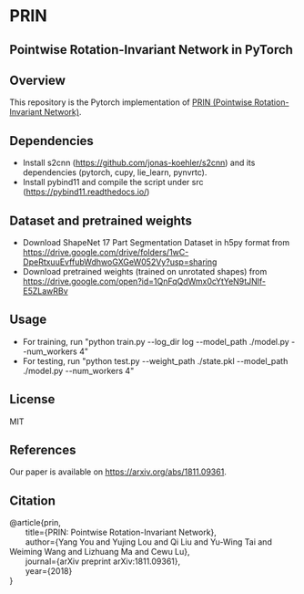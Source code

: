 # PRIN
## Pointwise Rotation-Invariant Network in PyTorch

## Overview
This repository is the Pytorch implementation of [PRIN (Pointwise Rotation-Invariant Network)](https://arxiv.org/pdf/1811.09361.pdf).
## Dependencies
* Install s2cnn (https://github.com/jonas-koehler/s2cnn) and its dependencies (pytorch, cupy, lie_learn, pynvrtc).
* Install pybind11 and compile the script under src (https://pybind11.readthedocs.io/)

## Dataset and pretrained weights
* Download ShapeNet 17 Part Segmentation Dataset in h5py format from 
https://drive.google.com/drive/folders/1wC-DpeRtxuuEvffubWdhwoGXGeW052Vy?usp=sharing
* Download pretrained weights (trained on unrotated shapes) from
https://drive.google.com/open?id=1QnFqQdWmx0cYtYeN9tJNlf-E5ZLawRBv
## Usage
* For training, run "python train.py --log_dir log --model_path ./model.py --num_workers 4"
* For testing, run "python test.py --weight_path ./state.pkl --model_path ./model.py --num_workers 4"
## License
MIT

## References
Our paper is available on https://arxiv.org/abs/1811.09361.

## Citation
@article{prin,  
&emsp;&emsp;title={PRIN: Pointwise Rotation-Invariant Network},  
&emsp;&emsp;author={Yang You and Yujing Lou and Qi Liu and Yu-Wing Tai and Weiming Wang and Lizhuang Ma and Cewu Lu},  
&emsp;&emsp;journal={arXiv preprint arXiv:1811.09361},  
&emsp;&emsp;year={2018}  
}
